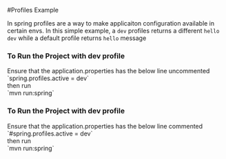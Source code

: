 #Profiles Example

 In spring profiles are a way to make applicaiton configuration available in certain envs. In this simple example, a `dev`
 profiles returns a different `hello dev` while a default profile returns `hello` message
 
 <h3>To Run the Project with dev profile</h3>
 Ensure that the application.properties has the below line uncommented
 `spring.profiles.active = dev`<br>
 then run<br>
 `mvn run:spring`
 <h3>To Run the Project with dev profile</h3>
 Ensure that the application.properties has the below line commented
  `#spring.profiles.active = dev`<br>
  then run<br>
  `mvn run:spring`